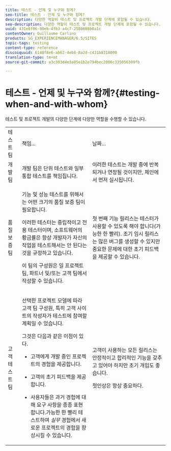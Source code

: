 ```yaml
---
title: 테스트 - 언제 및 누구와 함께?
seo-title: 테스트 - 언제 및 누구와 함께?
description: 다양한 역할이 테스트 및 프로젝트 개발 단계에 포함될 수 있습니다.
seo-description: 다양한 역할이 테스트 및 프로젝트 개발 단계에 포함될 수 있습니다.
uuid: 431e8f06-80eb-4fb3-a4c7-2580608b0a1c
contentOwner: Guillaume Carlino
products: SG_EXPERIENCEMANAGER/6.5/SITES
topic-tags: testing
content-type: reference
discoiquuid: 6148f8e6-ab62-4eb8-8a2d-c431b8318000
translation-type: tm+mt
source-git-commit: a3c303d4e3a85e1b2e794bec2006c335056309fb

---
```



# 테스트 - 언제 및 누구와 함께?{#testing-when-and-with-whom}

테스트 및 프로젝트 개발의 다양한 단계에 다양한 역할을 수행할 수 있습니다.

<table>
 <tbody>
  <tr>
   <td>테스트 팀</td>
   <td>책임... </td>
   <td>날짜...</td>
  </tr>
  <tr>
   <td>개발 팀</td>
   <td>개발 팀은 단위 테스트와 일부 통합 테스트를 책임집니다.</td>
   <td>이러한 테스트는 개발 중에 반복되거나 연장될 것이지만, 체인에서 먼저 실시됩니다.</td>
  </tr>
  <tr>
   <td>품질 보증 팀</td>
   <td><p>기능 및 성능 테스트를 위해서는 어떤 크기의 품질 보증 팀이 필요합니다.</p> <p>이러한 테스터는 중립적이고 전용 테스터이며, 소프트웨어의 황금률은 항상 개발자가 자신의 작업을 테스트해서는 안 된다는 것을 규정하고 있습니다.</p> <p>이 팀의 구성원은 일 프로젝트 팀, 파트너 및/또는 고객 팀에서 작성할 수 있습니다.</p> </td>
   <td><p>첫 번째 기능 릴리스는 테스터가 사용할 수 있도록 해야 합니다(가능한 한 빨리). 조기 임시 릴리스는 많은 버그를 생성할 수 있지만 중요한 문제에 대한 초기 피드백을 제공할 수 있습니다.</p> </td>
  </tr>
  <tr>
   <td>고객 테스트 팀</td>
   <td><p>선택한 프로젝트 모델에 따라 고객 팀 구성원, 특히 고객 사이트의 작성자가 테스트에 참여할 계획일 수 있습니다.</p> <p>그것은 다음과 같은 이점이 있다.</p>
    <ul>
     <li><p>고객에게 개발 중인 프로젝트의 경험을 제공합니다.</p> </li>
     <li><p>고객의 초기 피드백을 제공합니다.</p> </li>
     <li><p>사용자들은 과거 경험에 대해 요구 사항을 종종 표현합니다.가능한 한 빨리 테스트하여 <i>실무</i> 경험에서 새로운 프로젝트의 경험을 향상시킬 수 있습니다.</p> </li>
    </ul> </td>
   <td><p>고객이 사용하는 모든 릴리스는 안정적이고 합리적인 기능을 갖추고 있어야 하지만 초기 개입도 좋습니다.</p> <p>첫인상은 항상 중요하다.</p> </td>
  </tr>
 </tbody>
</table>

